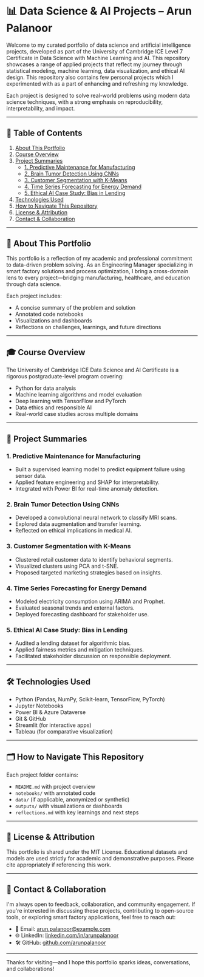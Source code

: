 # 📊 Data Science & AI Projects – Arun Palanoor

Welcome to my curated portfolio of data science and artificial intelligence projects, developed as part of the University of Cambridge ICE Level 7 Certificate in Data Science with Machine Learning and AI. This repository showcases a range of applied projects that reflect my journey through statistical modeling, machine learning, data visualization, and ethical AI design. This repository also contains few personal projects which I experimented with as a part of enhancing and refreshing my knowledge.

Each project is designed to solve real-world problems using modern data science techniques, with a strong emphasis on reproducibility, interpretability, and impact.

---

## 🧭 Table of Contents

1. [About This Portfolio](#about-this-portfolio)
2. [Course Overview](#course-overview)
3. [Project Summaries](#project-summaries)
   - [1. Predictive Maintenance for Manufacturing](#1-predictive-maintenance-for-manufacturing)
   - [2. Brain Tumor Detection Using CNNs](#2-brain-tumor-detection-using-cnns)
   - [3. Customer Segmentation with K-Means](#3-customer-segmentation-with-k-means)
   - [4. Time Series Forecasting for Energy Demand](#4-time-series-forecasting-for-energy-demand)
   - [5. Ethical AI Case Study: Bias in Lending](#5-ethical-ai-case-study-bias-in-lending)
4. [Technologies Used](#technologies-used)
5. [How to Navigate This Repository](#how-to-navigate-this-repository)
6. [License & Attribution](#license--attribution)
7. [Contact & Collaboration](#contact--collaboration)

---

## 📘 About This Portfolio

This portfolio is a reflection of my academic and professional commitment to data-driven problem solving. As an Engineering Manager specializing in smart factory solutions and process optimization, I bring a cross-domain lens to every project—bridging manufacturing, healthcare, and education through data science.

Each project includes:
- A concise summary of the problem and solution
- Annotated code notebooks
- Visualizations and dashboards
- Reflections on challenges, learnings, and future directions

---

## 🎓 Course Overview

The University of Cambridge ICE Data Science and AI Certificate is a rigorous postgraduate-level program covering:
- Python for data analysis
- Machine learning algorithms and model evaluation
- Deep learning with TensorFlow and PyTorch
- Data ethics and responsible AI
- Real-world case studies across multiple domains

---

## 🧪 Project Summaries

### 1. Predictive Maintenance for Manufacturing
- Built a supervised learning model to predict equipment failure using sensor data.
- Applied feature engineering and SHAP for interpretability.
- Integrated with Power BI for real-time anomaly detection.

### 2. Brain Tumor Detection Using CNNs
- Developed a convolutional neural network to classify MRI scans.
- Explored data augmentation and transfer learning.
- Reflected on ethical implications in medical AI.

### 3. Customer Segmentation with K-Means
- Clustered retail customer data to identify behavioral segments.
- Visualized clusters using PCA and t-SNE.
- Proposed targeted marketing strategies based on insights.

### 4. Time Series Forecasting for Energy Demand
- Modeled electricity consumption using ARIMA and Prophet.
- Evaluated seasonal trends and external factors.
- Deployed forecasting dashboard for stakeholder use.

### 5. Ethical AI Case Study: Bias in Lending
- Audited a lending dataset for algorithmic bias.
- Applied fairness metrics and mitigation techniques.
- Facilitated stakeholder discussion on responsible deployment.

---

## 🛠 Technologies Used

- Python (Pandas, NumPy, Scikit-learn, TensorFlow, PyTorch)
- Jupyter Notebooks
- Power BI & Azure Dataverse
- Git & GitHub
- Streamlit (for interactive apps)
- Tableau (for comparative visualization)

---

## 🗂 How to Navigate This Repository

Each project folder contains:
- `README.md` with project overview
- `notebooks/` with annotated code
- `data/` (if applicable, anonymized or synthetic)
- `outputs/` with visualizations or dashboards
- `reflections.md` with key learnings and next steps

---

## 📄 License & Attribution

This portfolio is shared under the MIT License. Educational datasets and models are used strictly for academic and demonstrative purposes. Please cite appropriately if referencing this work.

---

## 🤝 Contact & Collaboration

I'm always open to feedback, collaboration, and community engagement. If you're interested in discussing these projects, contributing to open-source tools, or exploring smart factory applications, feel free to reach out:

- 📧 Email: arun.palanoor@example.com
- 🌐 LinkedIn: [linkedin.com/in/arunpalanoor](https://linkedin.com/in/arunpalanoor)
- 🛠 GitHub: [github.com/arunpalanoor](https://github.com/arunpalanoor)

---

Thanks for visiting—and I hope this portfolio sparks ideas, conversations, and collaborations!
